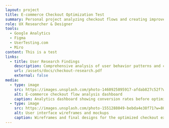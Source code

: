 ```yaml
---
layout: project
title: E-commerce Checkout Optimization Test
summary: Personal project analyzing checkout flows and creating improved user experiences through research and iteration.
role: UX Researcher & Designer
tools:
  - Google Analytics
  - Figma
  - UserTesting.com
  - Miro
content: This is a test
links:
  - title: User Research Findings
    description: Comprehensive analysis of user behavior patterns and checkout flow pain points
    url: /assets/docs/checkout-research.pdf
    external: false
media:
  - type: image
    src: https://images.unsplash.com/photo-1460925895917-afdab827c52f?w=800&h=600&fit=crop
    alt: E-commerce checkout flow analysis dashboard
    caption: Analytics dashboard showing conversion rates before optimization
  - type: image
    src: https://images.unsplash.com/photo-1551288049-bebda4e38f71?w=800&h=600&fit=crop
    alt: User interface wireframes and mockups
    caption: Wireframes and final designs for the optimized checkout experience
---
```


